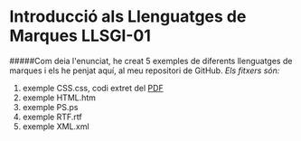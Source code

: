 # Introducció als Llenguatges de Marques LLSGI-01
#####Com deia l'enunciat, he creat 5 exemples de diferents llenguatges de marques i els he penjat aquí, al meu repositori de GitHub.
_Els fitxers són:_

1. exemple CSS.css, codi extret del [PDF][pdf]
2. exemple HTML.htm
3. exemple PS.ps
4. exemple RTF.rtf
5. exemple XML.xml

[pdf]: http://fpadistancia.caib.es/pluginfile.php/295262/mod_resource/content/2/Llenguatges%20de%20Marques%20y%20Sistemes%20de%20Gesti%C3%B3%20de%20la%20Informaci%C3%B3%20%28Dist%C3%A0ncia%29.pdf
